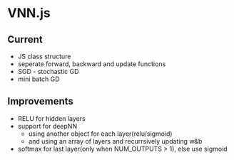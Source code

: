 # VNN.js  

## Current  
- JS class structure  
- seperate forward, backward and update functions  
- SGD - stochastic GD
- mini batch GD  

## Improvements  
- RELU for hidden layers  
- support for deepNN
    - using another object for each layer(relu/sigmoid)
    - and using an array of layers and recurrsively updating w&b
- softmax for last layer(only when NUM_OUTPUTS > 1), else use sigmoid